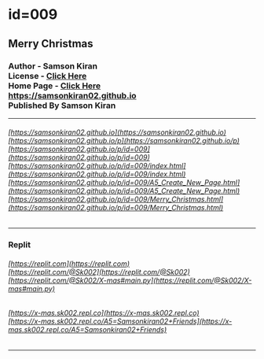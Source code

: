 # id=009
## Merry Christmas
### Author - Samson Kiran <br> License - [Click Here](https://samsonkiran02.github.io/p/LICENSE) <br> Home Page - [Click Here](https://samsonkiran02.github.io) <br> https://samsonkiran02.github.io <br> Published By Samson Kiran                                            

<hr>

###### [https://samsonkiran02.github.io](https://samsonkiran02.github.io) <br> [https://samsonkiran02.github.io/p](https://samsonkiran02.github.io/p) <br> [https://samsonkiran02.github.io/p/id=009](https://samsonkiran02.github.io/p/id=009) <br> [https://samsonkiran02.github.io/p/id=009/index.html](https://samsonkiran02.github.io/p/id=009/index.html) <br> [https://samsonkiran02.github.io/p/id=009/A5_Create_New_Page.html](https://samsonkiran02.github.io/p/id=009/A5_Create_New_Page.html) <br> [https://samsonkiran02.github.io/p/id=009/Merry_Christmas.html](https://samsonkiran02.github.io/p/id=009/Merry_Christmas.html)   

<hr>

### Replit

###### [https://replit.com](https://replit.com) <br> [https://replit.com/@Sk002](https://replit.com/@Sk002) <br> [https://replit.com/@Sk002/X-mas#main.py](https://replit.com/@Sk002/X-mas#main.py)

###### [https://x-mas.sk002.repl.co](https://x-mas.sk002.repl.co) <br> [https://x-mas.sk002.repl.co/A5=Samsonkiran02+Friends](https://x-mas.sk002.repl.co/A5=Samsonkiran02+Friends)

<hr>
 
